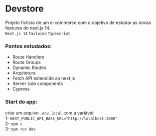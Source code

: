 # Devstore

Projeto ficticío de um e-commerce com o objetivo de estudar as novas features do next.js 14.
<br />
`Next.js 14`
`Tailwind`
`Typescript`

### Pontos estudados:
<ul>
  <li>Route Handlers</li>
  <li>Route Groups</li>
  <li>Dynamic Routes</li>
  <li>Arquitetura</li>
  <li>Fetch API extendido ao next.js</li>
  <li>Server side components</li>
  <li>Cypress</li>
</ul>

### Start do app:
criar um arquivo `.env.local` com a variável:
<br />
1- `NEXT_PUBLIC_API_BASE_URL="http://localhost:3000"`
<br />
2- `npm i`
<br />
3- `npm run dev` 
